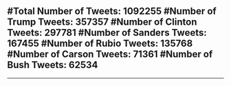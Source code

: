 #Total Number of Tweets: 1092255 
#Number of Trump Tweets: 357357
#Number of Clinton Tweets: 297781
#Number of Sanders Tweets: 167455
#Number of Rubio Tweets: 135768
#Number of Carson Tweets: 71361
#Number of Bush Tweets: 62534
---
---
